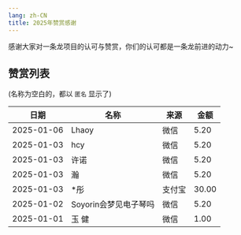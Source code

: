 ```yaml
---
lang: zh-CN
title: 2025年赞赏感谢
---
```


感谢大家对一条龙项目的认可与赞赏，你们的认可都是一条龙前进的动力~

## 赞赏列表

(名称为空白的，都以 `匿名` 显示了)

|日期|名称|来源|金额|
|---|---|---|---|
|2025-01-06|Lhaoy|微信|5.20|
|2025-01-03|hcy|微信|5.20|
|2025-01-03|许诺|微信|5.20|
|2025-01-03|瀚|微信|5.20|
|2025-01-03|*彤|支付宝|30.00|
|2025-01-02|Soyorin会梦见电子琴吗|微信|5.20|
|2025-01-01|玉 健|微信|1.00|